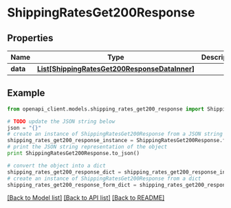 # ShippingRatesGet200Response


## Properties
Name | Type | Description | Notes
------------ | ------------- | ------------- | -------------
**data** | [**List[ShippingRatesGet200ResponseDataInner]**](ShippingRatesGet200ResponseDataInner.md) |  | [optional] 

## Example

```python
from openapi_client.models.shipping_rates_get200_response import ShippingRatesGet200Response

# TODO update the JSON string below
json = "{}"
# create an instance of ShippingRatesGet200Response from a JSON string
shipping_rates_get200_response_instance = ShippingRatesGet200Response.from_json(json)
# print the JSON string representation of the object
print ShippingRatesGet200Response.to_json()

# convert the object into a dict
shipping_rates_get200_response_dict = shipping_rates_get200_response_instance.to_dict()
# create an instance of ShippingRatesGet200Response from a dict
shipping_rates_get200_response_form_dict = shipping_rates_get200_response.from_dict(shipping_rates_get200_response_dict)
```
[[Back to Model list]](../README.md#documentation-for-models) [[Back to API list]](../README.md#documentation-for-api-endpoints) [[Back to README]](../README.md)


